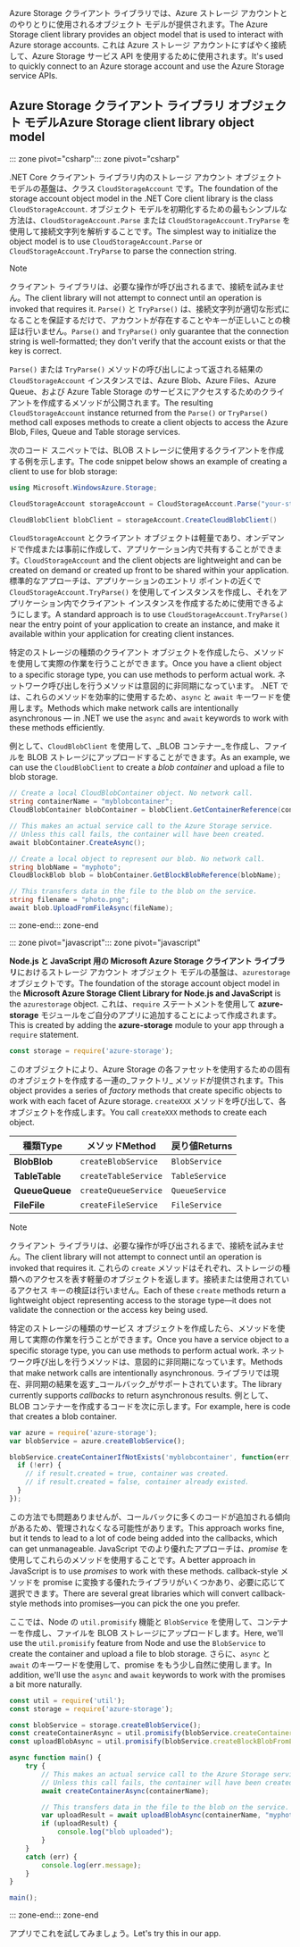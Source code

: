 <span data-ttu-id="62e56-101">Azure Storage クライアント ライブラリでは、Azure ストレージ アカウントとのやりとりに使用されるオブジェクト モデルが提供されます。</span><span class="sxs-lookup"><span data-stu-id="62e56-101">The Azure Storage client library provides an object model that is used to interact with Azure storage accounts.</span></span> <span data-ttu-id="62e56-102">これは Azure ストレージ アカウントにすばやく接続して、Azure Storage サービス API を使用するために使用されます。</span><span class="sxs-lookup"><span data-stu-id="62e56-102">It's used to quickly connect to an Azure storage account and use the Azure Storage service APIs.</span></span> 

## <a name="azure-storage-client-library-object-model"></a><span data-ttu-id="62e56-103">Azure Storage クライアント ライブラリ オブジェクト モデル</span><span class="sxs-lookup"><span data-stu-id="62e56-103">Azure Storage client library object model</span></span>

<span data-ttu-id="62e56-104">::: zone pivot="csharp"</span><span class="sxs-lookup"><span data-stu-id="62e56-104">::: zone pivot="csharp"</span></span>

<span data-ttu-id="62e56-105">.NET Core クライアント ライブラリ内のストレージ アカウント オブジェクト モデルの基盤は、クラス `CloudStorageAccount` です。</span><span class="sxs-lookup"><span data-stu-id="62e56-105">The foundation of the storage account object model in the .NET Core client library is the class `CloudStorageAccount`.</span></span> <span data-ttu-id="62e56-106">オブジェクト モデルを初期化するための最もシンプルな方法は、`CloudStorageAccount.Parse` または `CloudStorageAccount.TryParse` を使用して接続文字列を解析することです。</span><span class="sxs-lookup"><span data-stu-id="62e56-106">The simplest way to initialize the object model is to use `CloudStorageAccount.Parse` or `CloudStorageAccount.TryParse` to parse the connection string.</span></span>

> [!NOTE]
> <span data-ttu-id="62e56-107">クライアント ライブラリは、必要な操作が呼び出されるまで、接続を試みません。</span><span class="sxs-lookup"><span data-stu-id="62e56-107">The client library will not attempt to connect until an operation is invoked that requires it.</span></span> <span data-ttu-id="62e56-108">`Parse()` と `TryParse()` は、接続文字列が適切な形式になることを保証するだけで、アカウントが存在することやキーが正しいことの検証は行いません。</span><span class="sxs-lookup"><span data-stu-id="62e56-108">`Parse()` and `TryParse()` only guarantee that the connection string is well-formatted; they don't verify that the account exists or that the key is correct.</span></span> 

<span data-ttu-id="62e56-109">`Parse()` または `TryParse()` メソッドの呼び出しによって返される結果の `CloudStorageAccount` インスタンスでは、Azure Blob、Azure Files、Azure Queue、および Azure Table Storage のサービスにアクセスするためのクライアントを作成するメソッドが公開されます。</span><span class="sxs-lookup"><span data-stu-id="62e56-109">The resulting `CloudStorageAccount` instance returned from the `Parse()` or `TryParse()` method call exposes methods to create a client objects to access the Azure Blob, Files, Queue and Table storage services.</span></span> 

<span data-ttu-id="62e56-110">次のコード スニペットでは、BLOB ストレージに使用するクライアントを作成する例を示します。</span><span class="sxs-lookup"><span data-stu-id="62e56-110">The code snippet below shows an example of creating a client to use for blob storage:</span></span>

```csharp
using Microsoft.WindowsAzure.Storage;

CloudStorageAccount storageAccount = CloudStorageAccount.Parse("your-storage-key-connection-string");

CloudBlobClient blobClient = storageAccount.CreateCloudBlobClient()
```

<span data-ttu-id="62e56-111">`CloudStorageAccount` とクライアント オブジェクトは軽量であり、オンデマンドで作成または事前に作成して、アプリケーション内で共有することができます。</span><span class="sxs-lookup"><span data-stu-id="62e56-111">`CloudStorageAccount` and the client objects are lightweight and can be created on demand or created up front to be shared within your application.</span></span> <span data-ttu-id="62e56-112">標準的なアプローチは、アプリケーションのエントリ ポイントの近くで `CloudStorageAccount.TryParse()` を使用してインスタンスを作成し、それをアプリケーション内でクライアント インスタンスを作成するために使用できるようにします。</span><span class="sxs-lookup"><span data-stu-id="62e56-112">A standard approach is to use `CloudStorageAccount.TryParse()` near the entry point of your application to create an instance, and make it available within your application for creating client instances.</span></span>

<span data-ttu-id="62e56-113">特定のストレージの種類のクライアント オブジェクトを作成したら、メソッドを使用して実際の作業を行うことができます。</span><span class="sxs-lookup"><span data-stu-id="62e56-113">Once you have a client object to a specific storage type, you can use methods to perform actual work.</span></span> <span data-ttu-id="62e56-114">ネットワーク呼び出しを行うメソッドは意図的に非同期になっています。 .NET では、これらのメソッドを効率的に使用するため、`async` と `await` キーワードを使用します。</span><span class="sxs-lookup"><span data-stu-id="62e56-114">Methods which make network calls are intentionally asynchronous &mdash; in .NET we use the `async` and `await` keywords to work with these methods efficiently.</span></span>

<span data-ttu-id="62e56-115">例として、`CloudBlobClient` を使用して、_BLOB コンテナー_を作成し、ファイルを BLOB ストレージにアップロードすることができます。</span><span class="sxs-lookup"><span data-stu-id="62e56-115">As an example, we can use the `CloudBlobClient` to create a _blob container_ and upload a file to blob storage.</span></span>

```csharp
// Create a local CloudBlobContainer object. No network call.
string containerName = "myblobcontainer";
CloudBlobContainer blobContainer = blobClient.GetContainerReference(containerName);

// This makes an actual service call to the Azure Storage service. 
// Unless this call fails, the container will have been created.
await blobContainer.CreateAsync();

// Create a local object to represent our blob. No network call.
string blobName = "myphoto";
CloudBlockBlob blob = blobContainer.GetBlockBlobReference(blobName);

// This transfers data in the file to the blob on the service.
string filename = "photo.png";
await blob.UploadFromFileAsync(fileName);
```

<span data-ttu-id="62e56-116">::: zone-end</span><span class="sxs-lookup"><span data-stu-id="62e56-116">::: zone-end</span></span>

<span data-ttu-id="62e56-117">::: zone pivot="javascript"</span><span class="sxs-lookup"><span data-stu-id="62e56-117">::: zone pivot="javascript"</span></span>

<span data-ttu-id="62e56-118">**Node.js と JavaScript 用の Microsoft Azure Storage クライアント ライブラリ**におけるストレージ アカウント オブジェクト モデルの基盤は、`azurestorage` オブジェクトです。</span><span class="sxs-lookup"><span data-stu-id="62e56-118">The foundation of the storage account object model in the **Microsoft Azure Storage Client Library for Node.js and JavaScript** is the `azurestorage` object.</span></span> <span data-ttu-id="62e56-119">これは、`require` ステートメントを使用して **azure-storage** モジュールをご自分のアプリに追加することによって作成されます。</span><span class="sxs-lookup"><span data-stu-id="62e56-119">This is created by adding the **azure-storage** module to your app through a `require` statement.</span></span>

```javascript
const storage = require('azure-storage');
```

<span data-ttu-id="62e56-120">このオブジェクトにより、Azure Storage の各ファセットを使用するための固有のオブジェクトを作成する一連の_ファクトリ_ メソッドが提供されます。</span><span class="sxs-lookup"><span data-stu-id="62e56-120">This object provides a series of _factory_ methods that create specific objects to work with each facet of Azure storage.</span></span> <span data-ttu-id="62e56-121">`createXXX` メソッドを呼び出して、各オブジェクトを作成します。</span><span class="sxs-lookup"><span data-stu-id="62e56-121">You call `createXXX` methods to create each object.</span></span>

| <span data-ttu-id="62e56-122">種類</span><span class="sxs-lookup"><span data-stu-id="62e56-122">Type</span></span> | <span data-ttu-id="62e56-123">メソッド</span><span class="sxs-lookup"><span data-stu-id="62e56-123">Method</span></span> | <span data-ttu-id="62e56-124">戻り値</span><span class="sxs-lookup"><span data-stu-id="62e56-124">Returns</span></span> |
|--------|---------|-------------|
| <span data-ttu-id="62e56-125">**Blob**</span><span class="sxs-lookup"><span data-stu-id="62e56-125">**Blob**</span></span> | `createBlobService` | `BlobService` |
| <span data-ttu-id="62e56-126">**Table**</span><span class="sxs-lookup"><span data-stu-id="62e56-126">**Table**</span></span> | `createTableService` | `TableService` |
| <span data-ttu-id="62e56-127">**Queue**</span><span class="sxs-lookup"><span data-stu-id="62e56-127">**Queue**</span></span> | `createQueueService` | `QueueService` |
| <span data-ttu-id="62e56-128">**File**</span><span class="sxs-lookup"><span data-stu-id="62e56-128">**File**</span></span> | `createFileService` | `FileService` |

> [!NOTE]
> <span data-ttu-id="62e56-129">クライアント ライブラリは、必要な操作が呼び出されるまで、接続を試みません。</span><span class="sxs-lookup"><span data-stu-id="62e56-129">The client library will not attempt to connect until an operation is invoked that requires it.</span></span> <span data-ttu-id="62e56-130">これらの `create` メソッドはそれぞれ、ストレージの種類へのアクセスを表す軽量のオブジェクトを返します。接続または使用されているアクセス キーの検証は行いません。</span><span class="sxs-lookup"><span data-stu-id="62e56-130">Each of these `create` methods return a lightweight object representing access to the storage type&mdash;it does not validate the connection or the access key being used.</span></span>

<span data-ttu-id="62e56-131">特定のストレージの種類のサービス オブジェクトを作成したら、メソッドを使用して実際の作業を行うことができます。</span><span class="sxs-lookup"><span data-stu-id="62e56-131">Once you have a service object to a specific storage type, you can use methods to perform actual work.</span></span> <span data-ttu-id="62e56-132">ネットワーク呼び出しを行うメソッドは、意図的に非同期になっています。</span><span class="sxs-lookup"><span data-stu-id="62e56-132">Methods that make network calls are intentionally asynchronous.</span></span> <span data-ttu-id="62e56-133">ライブラリでは現在、非同期の結果を返す_コールバック_がサポートされています。</span><span class="sxs-lookup"><span data-stu-id="62e56-133">The library currently supports _callbacks_ to return asynchronous results.</span></span> <span data-ttu-id="62e56-134">例として、BLOB コンテナーを作成するコードを次に示します。</span><span class="sxs-lookup"><span data-stu-id="62e56-134">For example, here is code that creates a blob container.</span></span>

```javascript
var azure = require('azure-storage');
var blobService = azure.createBlobService();

blobService.createContainerIfNotExists('myblobcontainer', function(err, result, response) {
  if (!err) {
    // if result.created = true, container was created.
    // if result.created = false, container already existed.
  }
});
```

<span data-ttu-id="62e56-135">この方法でも問題ありませんが、コールバックに多くのコードが追加される傾向があるため、管理されなくなる可能性があります。</span><span class="sxs-lookup"><span data-stu-id="62e56-135">This approach works fine, but it tends to lead to a lot of code being added into the callbacks, which can get unmanageable.</span></span> <span data-ttu-id="62e56-136">JavaScript でのより優れたアプローチは、_promise_ を使用してこれらのメソッドを使用することです。</span><span class="sxs-lookup"><span data-stu-id="62e56-136">A better approach in JavaScript is to use _promises_ to work with these methods.</span></span> <span data-ttu-id="62e56-137">callback-style メソッドを promise に変換する優れたライブラリがいくつかあり、必要に応じて選択できます。</span><span class="sxs-lookup"><span data-stu-id="62e56-137">There are several great libraries which will convert callback-style methods into promises&mdash;you can pick the one you prefer.</span></span>

<span data-ttu-id="62e56-138">ここでは、Node の `util.promisify` 機能と `BlobService` を使用して、コンテナーを作成し、ファイルを BLOB ストレージにアップロードします。</span><span class="sxs-lookup"><span data-stu-id="62e56-138">Here, we'll use the `util.promisify` feature from Node and use the `BlobService` to create the container and upload a file to blob storage.</span></span> <span data-ttu-id="62e56-139">さらに、`async` と `await` のキーワードを使用して、promise をもう少し自然に使用します。</span><span class="sxs-lookup"><span data-stu-id="62e56-139">In addition, we'll use the `async` and `await` keywords to work with the promises a bit more naturally.</span></span>

```javascript
const util = require('util');
const storage = require('azure-storage');

const blobService = storage.createBlobService();
const createContainerAsync = util.promisify(blobService.createContainerIfNotExists).bind(blobService);
const uploadBlobAsync = util.promisify(blobService.createBlockBlobFromLocalFile).bind(blobService);

async function main() {
    try {
        // This makes an actual service call to the Azure Storage service. 
        // Unless this call fails, the container will have been created.
        await createContainerAsync(containerName);

        // This transfers data in the file to the blob on the service.
        var uploadResult = await uploadBlobAsync(containerName, "myphoto", "photo.png");
        if (uploadResult) {
            console.log("blob uploaded");
        }
    }
    catch (err) {
        console.log(err.message);
    }
}

main();
```
<span data-ttu-id="62e56-140">::: zone-end</span><span class="sxs-lookup"><span data-stu-id="62e56-140">::: zone-end</span></span>

<span data-ttu-id="62e56-141">アプリでこれを試してみましょう。</span><span class="sxs-lookup"><span data-stu-id="62e56-141">Let's try this in our app.</span></span>